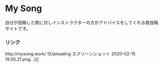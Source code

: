 <h1>My Song</h1>
<p>自分が投稿した歌に対しインストラクターの方がアドバイスをしてくれる歌投稿サイトです。
<h3>リンク</h3>
http://mysong.work/
![Uploading スクリーンショット 2020-02-15 19.00.21.png…]()


